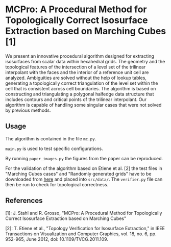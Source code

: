 # MCPro: A Procedural Method for Topologically Correct Isosurface Extraction based on Marching Cubes [1]

We present an innovative procedural algorithm designed for extracting isosurfaces from scalar
data within hexahedral grids. The geometry and the topological features of the intersection of a level set of
the trilinear interpolant with the faces and the interior of a reference unit cell are analyzed. Ambiguities are
solved without the help of lookup tables, generating a topologically correct triangulation of the level set within
the cell that is consistent across cell boundaries. The algorithm is based on constructing and triangulating a
polygonal halfedge data structure that includes contours and critical points of the trilinear interpolant. Our
algorithm is capable of handling some singular cases that were not solved by previous methods.

## Usage

The algorithm is contained in the file `mc.py`.

`main.py` is used to test specific configurations.

By running `paper_images.py` the figures from the paper can be reproduced.

For the validation of the algorithm based on Etiene et al. [2] the test files in "Marching Cubes cases" and "Randomly generated grids" have to be downloaded from [here](http://liscustodio.github.io/C_MC33/) and placed into `src/data/`.
The `verifier.py` file can then be run to check for topological correctness.

## References

[1]:  J. Stahl and R. Grosso, "MCPro: A Procedural Method for Topologically Correct Isosurface Extraction based on Marching Cubes"

[2]:  T. Etiene et al., "Topology Verification for Isosurface Extraction," in IEEE Transactions on Visualization and Computer Graphics, vol. 18, no. 6, pp. 952-965, June 2012, doi: 10.1109/TVCG.2011.109.
